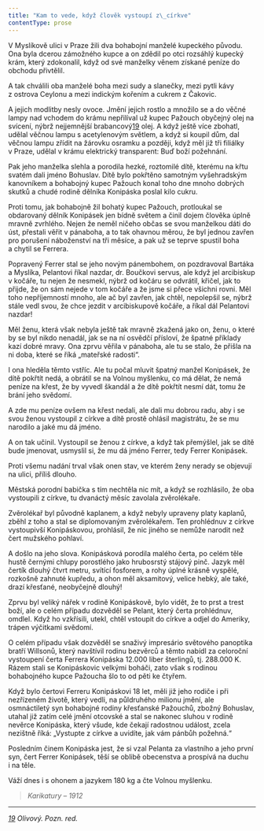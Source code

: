 ```yaml
---
title: "Kam to vede, když člověk vystoupí z\_církve"
contentType: prose
---
```


V Myslíkově ulici v Praze žili dva bohabojní manželé kupeckého původu. Ona byla dcerou zámožného kupce a on zdědil po otci rozsáhlý kupecký krám, který zdokonalil, když od své manželky věnem získané peníze do obchodu přivtělil.

A tak chválili oba manželé boha mezi sudy a slanečky, mezi pytli kávy z ostrova Ceylonu a mezi indickým kořením a cukrem z Čakovic.

A jejich modlitby nesly ovoce. Jmění jejich rostlo a množilo se a do věčné lampy nad vchodem do krámu nepřilíval už kupec Pažouch obyčejný olej na svícení, nýbrž nejjemnější brabancový[19](./resources/undefined) olej. A když ještě více zbohatl, udělal věčnou lampu s acetylenovým světlem, a když si koupil dům, dal věčnou lampu zřídit na žárovku osramku a později, když měl již tři filiálky v Praze, udělal v krámu elektrický transparent: Buď boží požehnání.

Pak jeho manželka slehla a porodila hezké, roztomilé dítě, kterému na křtu svatém dali jméno Bohuslav. Dítě bylo pokřtěno samotným vyšehradským kanovníkem a bohabojný kupec Pažouch konal toho dne mnoho dobrých skutků a chudé rodině dělníka Konipáska poslal kilo cukru.

Proti tomu, jak bohabojně žil bohatý kupec Pažouch, protloukal se obdarovaný dělník Konipásek jen bídně světem a činil dojem člověka úplně mravně zvrhlého. Nejen že neměl ničeho občas se svou manželkou dáti do úst, přestali věřit v pánaboha, a to tak ohavnou měrou, že byl jednou zavřen pro porušení náboženství na tři měsíce, a pak už se teprve spustil boha a chytil se Ferrera.

Popravený Ferrer stal se jeho novým pánembohem, on pozdravoval Bartáka a Myslíka, Pelantovi říkal nazdar, dr. Boučkovi servus, ale když jel arcibiskup v kočáře, tu nejen že nesmekl, nýbrž od kočáru se odvrátil, křičel, jak to přijde, že on sám nejede v tom kočáře a že jsme si přece všichni rovni. Měl toho nepříjemností mnoho, ale ač byl zavřen, jak chtěl, nepolepšil se, nýbrž stále vedl svou, že chce jezdit v arcibiskupově kočáře, a říkal dál Pelantovi nazdar!

Měl ženu, která však nebyla ještě tak mravně zkažená jako on, ženu, o které by se byl nikdo nenadál, jak se na ní osvědčí přísloví, že špatné příklady kazí dobré mravy. Ona zprvu věřila v pánaboha, ale tu se stalo, že přišla na ni doba, které se říká „mateřské radosti“.

I ona hleděla těmto vstříc. Ale tu počal mluvit špatný manžel Konipásek, že dítě pokřtít nedá, a obrátil se na Volnou myšlenku, co má dělat, že nemá peníze na křest, že by vyvedl škandál a že dítě pokřtít nesmí dát, tomu že brání jeho svědomí.

A zde mu peníze ovšem na křest nedali, ale dali mu dobrou radu, aby i se svou ženou vystoupil z církve a dítě prostě ohlásil magistrátu, že se mu narodilo a jaké mu dá jméno.

A on tak učinil. Vystoupil se ženou z církve, a když tak přemýšlel, jak se dítě bude jmenovat, usmyslil si, že mu dá jméno Ferrer, tedy Ferrer Konipásek.

Proti všemu nadání trval však onen stav, ve kterém ženy nerady se objevují na ulici, příliš dlouho.

Městská porodní babička s tím nechtěla nic mít, a když se rozhlásilo, že oba vystoupili z církve, tu dvanáctý měsíc zavolala zvěrolékaře.

Zvěrolékař byl původně kaplanem, a když nebyly upraveny platy kaplanů, zběhl z toho a stal se diplomovaným zvěrolékařem. Ten prohlédnuv z církve vystoupivší Konipáskovou, prohlásil, že nic jiného se nemůže narodit než čert mužského pohlaví.

A došlo na jeho slova. Konipásková porodila malého čerta, po celém těle hustě černými chlupy porostlého jako hrubosrstý stájový pinč. Jazyk měl čertík dlouhý čtvrt metru, svítící fosforem, a rohy úplné krásně vyspělé, rozkošně zahnuté kupředu, a ohon měl aksamitový, velice hebký, ale také, drazí křesťané, neobyčejně dlouhý!

Zprvu byl veliký nářek v rodině Konipáskově, bylo vidět, že to prst a trest boží, ale o celém případu dozvěděl se Pelant, který čerta prohlédnuv, omdlel. Když ho vzkřísili, utekl, chtěl vstoupit do církve a odjel do Ameriky, trápen výčitkami svědomí.

O celém případu však dozvěděl se snaživý impresário světového panoptika bratří Willsonů, který navštívil rodinu bezvěrců a těmto nabídl za celoroční vystoupení čerta Ferrera Konipáska 12.000 liber šterlingů, tj. 288.000 K. Rázem stali se Konipáskovic velkými boháči, zato však s rodinou bohabojného kupce Pažoucha šlo to od pěti ke čtyřem.

Když bylo čertovi Ferreru Konipáskovi 18 let, měli již jeho rodiče i při nezřízeném životě, který vedli, na půldruhého milionu jmění, ale osmnáctiletý syn bohabojné rodiny křesťanské Pažouchů, zbožný Bohuslav, utahal již zatím celé jmění otcovské a stal se nakonec sluhou v rodině nevěrce Konipáska, který všude, kde čekají radostnou událost, zcela nezištně říká: „Vystupte z církve a uvidíte, jak vám pánbůh požehná.“

Posledním činem Konipáska jest, že si vzal Pelanta za vlastního a jeho první syn, čert Ferrer Konipásek, těší se oblibě obecenstva a prospívá na duchu i na těle.

Váží dnes i s ohonem a jazykem 180 kg a čte Volnou myšlenku.

> _Karikatury – 1912_

* * *

_[19](./resources/undefined) Olivový. Pozn. red._
